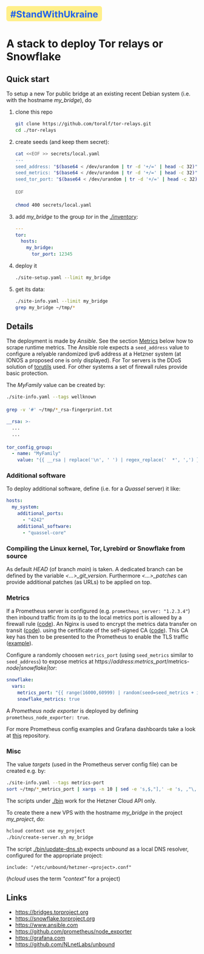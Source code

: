[![StandWithUkraine](https://raw.githubusercontent.com/vshymanskyy/StandWithUkraine/main/badges/StandWithUkraine.svg)](https://github.com/vshymanskyy/StandWithUkraine/blob/main/docs/README.md)

# A stack to deploy Tor relays or Snowflake

## Quick start

To setup a new Tor public bridge at an existing recent Debian system (i.e. with the hostname _my_bridge_), do

1. clone this repo

   ```bash
   git clone https://github.com/toralf/tor-relays.git
   cd ./tor-relays
   ```

1. create seeds (and keep them secret):

   ```bash
   cat <<EOF >> secrets/local.yaml
   ---
   seed_address: "$(base64 < /dev/urandom | tr -d '+/=' | head -c 32)"
   seed_metrics: "$(base64 < /dev/urandom | tr -d '+/=' | head -c 32)"
   seed_tor_port: "$(base64 < /dev/urandom | tr -d '+/=' | head -c 32)"

   EOF

   chmod 400 secrets/local.yaml
   ```

1. add _my_bridge_ to the group _tor_ in the [./inventory](./inventory/):

   ```yaml
   ---
   tor:
     hosts:
       my_bridge:
         tor_port: 12345
   ```

1. deploy it

   ```bash
   ./site-setup.yaml --limit my_bridge
   ```

1. get its data:

   ```bash
   ./site-info.yaml --limit my_bridge
   grep my_bridge ~/tmp/*
   ```

## Details

The deployment is made by _Ansible_.
See the section [Metrics](#metrics) below how to scrape runtime metrics.
The Ansible role expects a `seed_address` value to configure a relyable randomized ipv6 address at a Hetzner system (at IONOS a proposed one is only displayed).
For Tor servers is the DDoS solution of [torutils](https://github.com/toralf/torutils) used.
For other systems a set of firewall rules provide basic protection.

The _MyFamily_ value can be created by:

```bash
./site-info.yaml --tags wellknown

grep -v '#' ~/tmp/*_rsa-fingerprint.txt
```

```yaml
__rsa: >-
  ...
  ...

tor_config_group:
  - name: "MyFamily"
    value: "{{ __rsa | replace('\n', ' ') | regex_replace('  *', ',') }}"
```

### Additional software

To deploy additional software, define (i.e. for a _Quassel_ server) it like:

```yaml
hosts:
  my_system:
    additional_ports:
      - "4242"
    additional_software:
      - "quassel-core"
```

### Compiling the Linux kernel, Tor, Lyrebird or Snowflake from source

As default _HEAD_ (of branch _main_) is taken.
A dedicated branch can be defined by the variable _<...>\_git_version_.
Furthermore _<...>\_patches_ can provide additional patches (as URLs) to be applied on top.

### Metrics

If a Prometheus server is configured (e.g. `prometheus_server: "1.2.3.4"`) then inbound traffic from its ip to the local metrics port is allowed by a firewall rule
([code](./playbooks/roles/setup/tasks/firewall.yaml)).
An Nginx is used to encrypt the metrics data transfer on transit ([code](./playbooks/roles/setup/tasks/metrics.yaml)).
using the certificate of the self-signed CA ([code](./playbooks/roles/setup/tasks/ca.yaml)).
This CA key has then to be presented to the Prometheus to enable the TLS traffic ([example](https://github.com/toralf/torutils/tree/main/dashboards)).

Configure a randomly choosen `metrics_port` (using `seed_metrics` similar to `seed_address`)
to expose metrics at https://_address_:_metrics_port_/metrics-_node|snowflake|tor_:

```yaml
snowflake:
  vars:
    metrics_port: "{{ range(16000,60999) | random(seed=seed_metrics + inventory_hostname + ansible_facts.default_ipv4.address + ansible_facts.default_ipv6.address) }}"
    snowflake_metrics: true
```

A _Prometheus node exporter_ is deployed by defining `prometheus_node_exporter: true`.

For more Prometheus config examples and Grafana dashboards take a look at [this](https://github.com/toralf/torutils/tree/main/dashboards) repository.

### Misc

The value _targets_ (used in the Prometheus server config file) can be created e.g. by:

```bash
./site-info.yaml --tags metrics-port
sort ~/tmp/*_metrics_port | xargs -n 10 | sed -e 's,$,"],' -e 's, ,"\, ",g' -e 's,^,- targets: [",'
```

The scripts under [./bin](./bin) work for the Hetzner Cloud API only.

To create there a new VPS with the hostname _my_bridge_ in the project _my_project_, do:

```bash
hcloud context use my_project
./bin/create-server.sh my_bridge
```

The script [./bin/update-dns.sh](./bin/update-dns.sh) expects _unbound_ as a local DNS resolver,
configured for the appropriate project:

```config
include: "/etc/unbound/hetzner-<project>.conf"
```

(_hcloud_ uses the term _"context"_ for a project)

## Links

- https://bridges.torproject.org
- https://snowflake.torproject.org
- https://www.ansible.com
- https://github.com/prometheus/node_exporter
- https://grafana.com
- https://github.com/NLnetLabs/unbound
